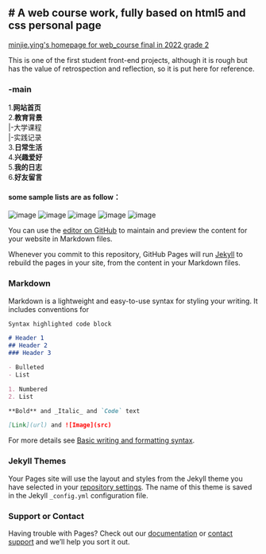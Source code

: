 ## # A web course work, fully based on <a>html5<a> and<a> css<a> personal page
<a href="https://minjiey.github.io/webfinal_exam/html/main.html" target="_blank">minjie.ying's homepage for web_course final in 2022 grade 2</a>
<p>This is one of the first student front-end projects, although it is rough but has the value of retrospection and reflection, so it is put here for reference.</p>

### -main
 1.**网站首页**<br>
 2.**教育背景**<br>
       |-大学课程<br>
       |-实践记录<br>
3.**日常生活**<br>
 4.**兴趣爱好**<br>
5.**我的日志**<br>
6.**好友留言**<br>
#### some sample lists are as follow：
![image](https://github.com/MinjieY/webfinal_exam/assets/96962656/2ab4a1cb-8331-465b-9804-6d0036d5e04d)
![image](https://github.com/MinjieY/webfinal_exam/assets/96962656/beb86b52-0ec9-4eca-902c-2575da3d93af)
![image](https://github.com/MinjieY/webfinal_exam/assets/96962656/19fd570c-b515-423f-b11c-84d451246cbd)
![image](https://github.com/MinjieY/webfinal_exam/assets/96962656/132b27be-3b52-41ad-927c-6360ee8e9e13)
![image](https://github.com/MinjieY/webfinal_exam/assets/96962656/a0c4b683-db51-49ad-bdbe-9140dd209783)

















You can use the [editor on GitHub](https://github.com/kjdksk/webfinal_exam/edit/main/README.md) to maintain and preview the content for your website in Markdown files.

Whenever you commit to this repository, GitHub Pages will run [Jekyll](https://jekyllrb.com/) to rebuild the pages in your site, from the content in your Markdown files.

### Markdown

Markdown is a lightweight and easy-to-use syntax for styling your writing. It includes conventions for

```markdown
Syntax highlighted code block

# Header 1
## Header 2
### Header 3

- Bulleted
- List

1. Numbered
2. List

**Bold** and _Italic_ and `Code` text

[Link](url) and ![Image](src)
```

For more details see [Basic writing and formatting syntax](https://docs.github.com/en/github/writing-on-github/getting-started-with-writing-and-formatting-on-github/basic-writing-and-formatting-syntax).

### Jekyll Themes

Your Pages site will use the layout and styles from the Jekyll theme you have selected in your [repository settings](https://github.com/kjdksk/webfinal_exam/settings/pages). The name of this theme is saved in the Jekyll `_config.yml` configuration file.

### Support or Contact

Having trouble with Pages? Check out our [documentation](https://docs.github.com/categories/github-pages-basics/) or [contact support](https://support.github.com/contact) and we’ll help you sort it out.
